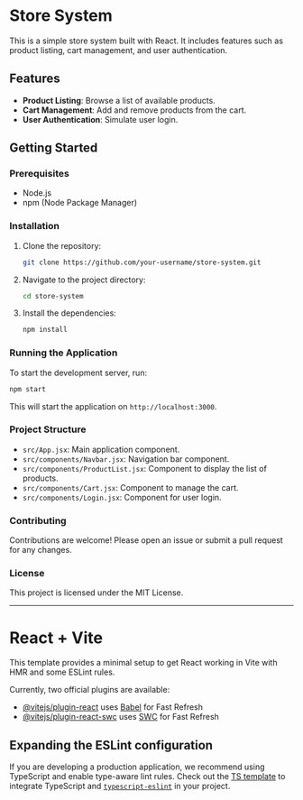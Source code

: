 # Store System

This is a simple store system built with React. It includes features such as product listing, cart management, and user authentication.

## Features

- **Product Listing**: Browse a list of available products.
- **Cart Management**: Add and remove products from the cart.
- **User Authentication**: Simulate user login.

## Getting Started

### Prerequisites

- Node.js
- npm (Node Package Manager)

### Installation

1. Clone the repository:
   ```sh
   git clone https://github.com/your-username/store-system.git
   ```
2. Navigate to the project directory:
   ```sh
   cd store-system
   ```
3. Install the dependencies:
   ```sh
   npm install
   ```

### Running the Application

To start the development server, run:
```sh
npm start
```
This will start the application on `http://localhost:3000`.

### Project Structure

- `src/App.jsx`: Main application component.
- `src/components/Navbar.jsx`: Navigation bar component.
- `src/components/ProductList.jsx`: Component to display the list of products.
- `src/components/Cart.jsx`: Component to manage the cart.
- `src/components/Login.jsx`: Component for user login.

### Contributing

Contributions are welcome! Please open an issue or submit a pull request for any changes.

### License

This project is licensed under the MIT License.



--------------------------------------------------------------------------------------------------

# React + Vite

This template provides a minimal setup to get React working in Vite with HMR and some ESLint rules.

Currently, two official plugins are available:

- [@vitejs/plugin-react](https://github.com/vitejs/vite-plugin-react/blob/main/packages/plugin-react/README.md) uses [Babel](https://babeljs.io/) for Fast Refresh
- [@vitejs/plugin-react-swc](https://github.com/vitejs/vite-plugin-react-swc) uses [SWC](https://swc.rs/) for Fast Refresh

## Expanding the ESLint configuration

If you are developing a production application, we recommend using TypeScript and enable type-aware lint rules. Check out the [TS template](https://github.com/vitejs/vite/tree/main/packages/create-vite/template-react-ts) to integrate TypeScript and [`typescript-eslint`](https://typescript-eslint.io) in your project.
